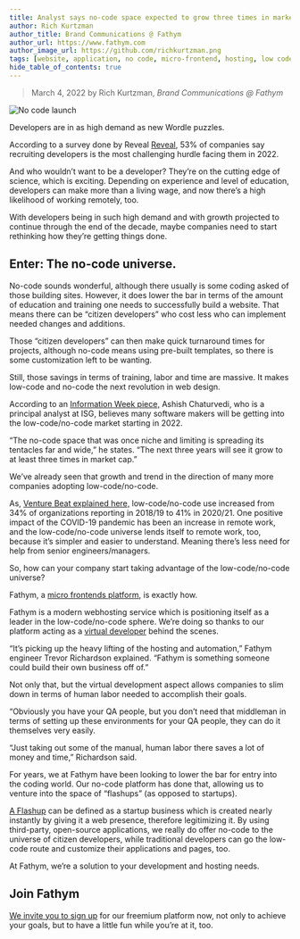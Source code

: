 ```yaml
---
title: Analyst says no-code space expected to grow three times in market cap by 2024
author: Rich Kurtzman
author_title: Brand Communications @ Fathym
author_url: https://www.fathym.com
author_image_url: https://github.com/richkurtzman.png
tags: [website, application, no code, micro-frontend, hosting, low code]
hide_table_of_contents: true
---
```


> March 4, 2022 by Rich Kurtzman, _Brand Communications @ Fathym_

![No code launch](/img/blastoff.jpeg)

Developers are in as high demand as new Wordle puzzles.  

According to a survey done by Reveal [Reveal](https://www.revealbi.io/), 53% of companies say recruiting developers is the most challenging hurdle facing them in 2022.  

And who wouldn’t want to be a developer? They’re on the cutting edge of science, which is exciting. Depending on experience and level of education, developers can make more than a living wage, and now there’s a high likelihood of working remotely, too.  

With developers being in such high demand and with growth projected to continue through the end of the decade, maybe companies need to start rethinking how they’re getting things done.  

## Enter: The no-code universe.  

No-code sounds wonderful, although there usually is some coding asked of those building sites. However, it does lower the bar in terms of the amount of education and training one needs to successfully build a website. That means there can be “citizen developers” who cost less who can implement needed changes and additions.  

Those “citizen developers” can then make quick turnaround times for projects, although no-code means using pre-built templates, so there is some customization left to be wanting. 

Still, those savings in terms of training, labor and time are massive. It makes low-code and no-code the next revolution in web design.  

According to an [Information Week piece,](https://www.informationweek.com/software/the-benefits-of-adopting-a-low-code-no-code-development-platform) Ashish Chaturvedi, who is a principal analyst at ISG, believes many software makers will be getting into the low-code/no-code market starting in 2022.  

“The no-code space that was once niche and limiting is spreading its tentacles far and wide,” he states. “The next three years will see it grow to at least three times in market cap.” 

We’ve already seen that growth and trend in the direction of many more companies adopting low-code/no-code.  

As, [Venture Beat explained here,](https://venturebeat.com/2021/10/13/low-code-no-code-increases-efficiency-in-retail-and-beyond/) low-code/no-code use increased from 34% of organizations reporting in 2018/19 to 41% in 2020/21. One positive impact of the COVID-19 pandemic has been an increase in remote work, and the low-code/no-code universe lends itself to remote work, too, because it’s simpler and easier to understand. Meaning there’s less need for help from senior engineers/managers.  

So, how can your company start taking advantage of the low-code/no-code universe?  

Fathym, a [micro frontends platform](https://www.fathym.com/blog/articles/2022/february/2022-02-14-fathym-vs-netlify-and-vercel-micro-frontends), is exactly how.  

Fathym is a modern webhosting service which is positioning itself as a leader in the low-code/no-code sphere. We’re doing so thanks to our platform acting as a [virtual developer](https://www.fathym.com/blog/articles/2022/february/2022-02-03-freelance-developers-fathym-saves-you-time-as-a-virtual-developer) behind the scenes.  

“It’s picking up the heavy lifting of the hosting and automation,” Fathym engineer Trevor Richardson explained. “Fathym is something someone could build their own business off of.” 

Not only that, but the virtual development aspect allows companies to slim down in terms of human labor needed to accomplish their goals.  

“Obviously you have your QA people, but you don’t need that middleman in terms of setting up these environments for your QA people, they can do it themselves very easily. 

“Just taking out some of the manual, human labor there saves a lot of money and time,” Richardson said. 

For years, we at Fathym have been looking to lower the bar for entry into the coding world. Our no-code platform has done that, allowing us to venture into the space of “flashups” (as opposed to startups).  

[A Flashup](https://www.fathym.com/blog/articles/2022/february/2022-02-18-flashup-buzz-word-or-brilliant-idea) can be defined as a startup business which is created nearly instantly by giving it a web presence, therefore legitimizing it. By using third-party, open-source applications, we really do offer no-code to the universe of citizen developers, while traditional developers can go the low-code route and customize their applications and pages, too.  

At Fathym, we’re a solution to your development and hosting needs.

## Join Fathym 

[We invite you to sign up](www.fathym.com/dashboard) for our freemium platform now, not only to achieve your goals, but to have a little fun while you’re at it, too. 